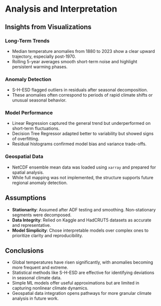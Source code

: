 # Analysis and Interpretation

## Insights from Visualizations

### Long-Term Trends
- Median temperature anomalies from 1880 to 2023 show a clear upward trajectory, especially post-1970.
- Rolling 5-year averages smooth short-term noise and highlight persistent warming phases.

### Anomaly Detection
- S-H-ESD flagged outliers in residuals after seasonal decomposition.
- These anomalies often correspond to periods of rapid climate shifts or unusual seasonal behavior.

### Model Performance
- Linear Regression captured the general trend but underperformed on short-term fluctuations.
- Decision Tree Regressor adapted better to variability but showed signs of overfitting.
- Residual histograms confirmed model bias and variance trade-offs.

### Geospatial Data
- NetCDF ensemble mean data was loaded using `xarray` and prepared for spatial analysis.
- While full mapping was not implemented, the structure supports future regional anomaly detection.

## Assumptions

- **Stationarity**: Assumed after ADF testing and smoothing. Non-stationary segments were decomposed.
- **Data Integrity**: Relied on Kaggle and HadCRUT5 datasets as accurate and representative.
- **Model Simplicity**: Chose interpretable models over complex ones to prioritize clarity and reproducibility.

## Conclusions

- Global temperatures have risen significantly, with anomalies becoming more frequent and extreme.
- Statistical methods like S-H-ESD are effective for identifying deviations in seasonal climate data.
- Simple ML models offer useful approximations but are limited in capturing nonlinear climate dynamics.
- Geospatial data integration opens pathways for more granular climate analysis in future work.
